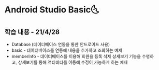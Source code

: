 # Android Studio Basic:last_quarter_moon_with_face:

## 학습 내용 - 21/4/28

- Database (데이터베이스 연동을 통한 안드로이드 사용)
- basic - 데이터베이스를 연동해 내용을 추가하고  조회하는 예제
- memberInfo - 데이터베이스를 이용해 회원을 등록 삭제 상세보기 기능을 수행하고, 상세보기를 통해 액티비티를 이동해 수정이 가능하게 하는 예제
